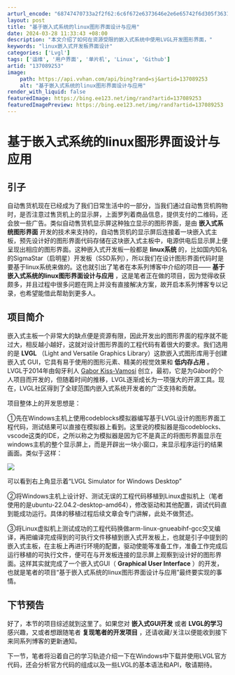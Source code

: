 ```yaml
---
arturl_encode: "68747470733a2f2f62:6c6f672e6373646e2e6e65742f6d305f36313538353032392f:61727469636c652f64657461696c732f313337303839323533"
layout: post
title: "基于嵌入式系统的linux图形界面设计与应用"
date: 2024-03-28 11:33:43 +08:00
description: "本文介绍了如何在资源受限的嵌入式系统中使用LVGL开发图形界面，"
keywords: "linux嵌入式开发板界面设计"
categories: ['Lvgl']
tags: ['运维', '用户界面', '单片机', 'Linux', 'Github']
artid: "137089253"
image:
    path: https://api.vvhan.com/api/bing?rand=sj&artid=137089253
    alt: "基于嵌入式系统的linux图形界面设计与应用"
render_with_liquid: false
featuredImage: https://bing.ee123.net/img/rand?artid=137089253
featuredImagePreview: https://bing.ee123.net/img/rand?artid=137089253
---
```


# 基于嵌入式系统的linux图形界面设计与应用

## 引子

自动售货机现在已经成为了我们日常生活中的一部分，当我们通过自动售货机购物时，是否注意过售货机上的显示屏，上面罗列着商品信息，提供支付的二维码，还会放一些广告。类似自动售货机显示屏这种独立显示的图形界面，是由
**嵌入式系统图形界面**
开发的技术来支持的，自动售货机的显示屏后连接着一块嵌入式主板，预先设计好的图形界面代码存储在这块嵌入式主板中，电源供电后显示屏上便呈现出相应的图形界面。这种嵌入式开发板一般都是
**linux系统**
的，比如国内知名的SigmaStar（启明星）开发板（SSD系列），所以我们在设计图形界面代码时是要基于linux系统来做的。这也就引出了笔者在本系列博客中介绍的项目——
**基于嵌入式系统的linux图形界面设计与应用**
，这是笔者正在做的项目，因为觉得收获颇多，并且过程中很多问题在网上并没有直接解决方案，故开启本系列博客专以记录，也希望能借此帮助到更多人。

## 项目简介

嵌入式主板一个非常大的缺点便是资源有限，因此开发出的图形界面的程序就不能过大，相反越小越好，这就对设计图形界面的工程代码有着很大的要求。我们选用的是
**LVGL**
（Light and Versatile Graphics Library）这款嵌入式图形库用于创建嵌入式 GUI，它具有易于使用的图形元素、精美的视觉效果和
**低内存占用**
。LVGL于2014年由匈牙利人
[Gabor Kiss-Vamosi](https://zhuanlan.zhihu.com/p/406294618 "Gabor Kiss-Vamosi")
创立，最初，它是为Gábor的个人项目而开发的，但随着时间的推移，LVGL逐渐成长为一项强大的开源工具。现在，LVGL社区得到了全球范围内嵌入式系统开发者的广泛支持和贡献。

项目整体上的开发思想是：

①先在Windows主机上使用codeblocks模拟器编写基于LVGL设计的图形界面工程代码，测试结果可以直接在模拟器上看到。这里说的模拟器是指codeblocks、vscode这类的IDE，之所以称之为模拟器是因为它不是真正的将图形界面显示在windows主机的整个显示屏上，而是开辟出一块小窗口，来显示程序运行的结果画面。类似于这样：

![](https://i-blog.csdnimg.cn/blog_migrate/ec255cef1c64d0d3a46f39f74b601d8c.png)

可以看到右上角显示着“LVGL Simulator for Windows Desktop”

②将Windows主机上设计好、测试无误的工程代码移植到Linux虚拟机上（笔者使用的是ubuntu-22.04.2-desktop-amd64），修改驱动和其他配置，调试代码直到能成功运行。具体的移植过程后续文章会专门讲解，此处不做赘述。

③将Linux虚拟机上测试成功的工程代码换做arm-linux-gnueabihf-gcc交叉编译，再把编译完成得到的可执行文件移植到嵌入式开发板上，也就是引子中提到的嵌入式主板，在主板上再进行环境的配置，驱动使能等准备工作，准备工作完成后运行移植的可执行文件，便可在与开发板连接的显示屏上观察到设计好的图形界面。这样其实就完成了一个嵌入式GUI（
**Graphical User Interface**
）的开发，也就是笔者的项目“基于嵌入式系统的linux图形界面设计与应用”最终要实现的事情。

## 下节预告

好了，本节的项目综述就到这里了。如果您对
**嵌入式GUI开发**
或者
**LVGL的学习**
感兴趣，又或者想跟随笔者
**复现笔者的开发项目**
，还请收藏/关注以便能收到接下来同系列博客的更新通知。

下一节，笔者将沿着自己的学习轨迹介绍一下在Windows中下载并使用LVGL官方代码，还会分析官方代码的组成以及一些LVGL的基本语法和API，敬请期待。